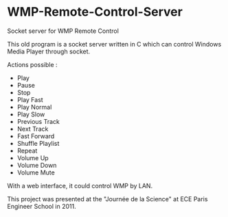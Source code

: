 WMP-Remote-Control-Server
=========================

Socket server  for WMP Remote Control


This old program is a socket server written in C which can control Windows Media Player through socket.

Actions possible :
- Play
- Pause
- Stop
- Play Fast
- Play Normal
- Play Slow
- Previous Track
- Next Track
- Fast Forward
- Shuffle Playlist
- Repeat
- Volume Up
- Volume Down
- Volume Mute



With a web interface, it could control WMP by LAN.

This project was presented at the "Journée de la Science" at ECE Paris Engineer School in 2011.




